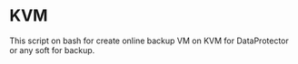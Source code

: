 # KVM
This script on bash for create online backup VM on KVM for DataProtector or any soft for backup.
